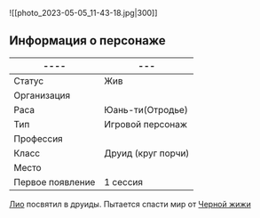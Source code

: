 ![[photo_2023-05-05_11-43-18.jpg|300]]
## Информация о персонаже
| ----             | --- |
| ---------------- | --- |
| Статус           | Жив    |
| Организация      |     |
| Раса             | Юань-ти(Отродье)    |
| Тип              | Игровой персонаж    |
| Профессия        |     |
| Класс            | Друид (круг порчи)   |
| Место|     |
|  Первое появление    |  1 сессия   |

[Лио](Лио.md) посвятил в друиды.
Пытается спасти мир от [Черной жижи](Черная%20жижа.md) 

